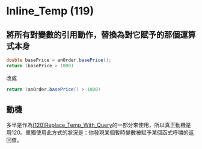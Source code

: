 # Inline_Temp (119)

## 將所有對變數的引用動作，替換為對它賦予的那個運算式本身

``` cs
double basePrice = anOrder.basePrice();
return (basePrice > 1000)
```

改成

``` cs
return (anOrder.basePrice() > 1000)
```

## 動機

多半是作為[(120)Replace_Temp_With_Query]((120)Replace_Temp_With_Query.md)的一部分來使用，所以真正動機是用120。單獨使用此方式的狀況是：你發現某個暫時變數被賦予某個函式呼嘯的返回值。
